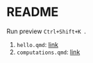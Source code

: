 # README

Run preview `Ctrl+Shift+K `.

1. `hello.qmd`: [link](https://quarto.org/docs/get-started/hello/vscode.html)
2. `computations.qmd`: [link](https://quarto.org/docs/get-started/computations/vscode.html)